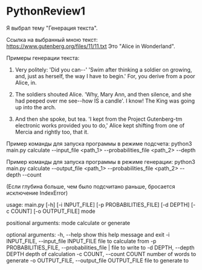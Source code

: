 # PythonReview1

Я выбрал тему "Генерация текста".

Ссылка на выбранный мною текст:
https://www.gutenberg.org/files/11/11.txt
Это "Alice in Wonderland".

Примеры генерации текста:

1) Very politely: 'Did you can--' 'Swim after thinking 
a soldier on growing, and, just as herself, the way 
I have to begin.' For, you derive from a poor Alice, in.

2) The soldiers shouted Alice. 'Why, Mary Ann, and then 
silence, and she had peeped over me see--how IS a candle'. 
I know! The King was going up into the arch.

3) And then she spoke, but tea. 'I kept from the Project 
Gutenberg-tm electronic works provided you to do,' Alice 
kept shifting from one of Mercia and rightly too, that it.

Пример команды для запуска программы в режиме подсчета:
python3 main.py calculate --input_file <path_1> 
--probabilities_file <path_2> --depth <depth>

Пример команды для запуска программы в режиме генерации:
python3 main.py calculate --output_file <path_1> 
--probabilities_file <path_2> --depth <depth> --count <count>

(Если глубина больше, чем было подсчитано раньше,
бросается исключение IndexError)

usage: main.py [-h] [-i INPUT_FILE] [-p PROBABILITIES_FILE] 
[-d DEPTH] [-c COUNT] [-o OUTPUT_FILE] mode

positional arguments:
  mode                  calculate or generate

optional arguments:
  -h, --help            show this help message and exit
  -i INPUT_FILE, --input_file INPUT_FILE file to calculate from
  -p PROBABILITIES_FILE, --probabilities_file | file to write to
  -d DEPTH, --depth DEPTH depth of calculation
  -c COUNT, --count COUNT number of words to generate
  -o OUTPUT_FILE, --output_file OUTPUT_FILE file to generate to

